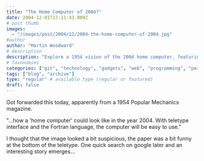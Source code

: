 ```yaml
---
title: "The Home Computer of 2004?"
date: 2004-12-01T17:11:43.000Z
# post thumb
images:
  - "/images/post/2004/12/2004-the-home-computer-of-2004.jpg"
#author
author: "Martin Woodward"
# description
description: "Explore a 1954 vision of the 2004 home computer, featuring a teletype interface and Fortran, and uncover its intriguing backstory."
# Taxonomies
categories: ["git", "technology", "gadgets", "web", "programming", "personal"]
tags: ["blog", "archive"]
type: "regular" # available type (regular or featured)
draft: false
---
```


[](http://www.woodwardweb.com/images/blog/1954Popularmechanics.html)Got forwarded this today, apparently from a 1954 Popular Mechanics magazine.

"...how a 'home computer' could look like in the year 2004. With teletype interface and the Fortran language, the computer will be easy to use."

I thought that the image looked a bit suspicious, the paper was a bit funny at the bottom of the teletype. One quick search on google later and an interesting story emerges...

